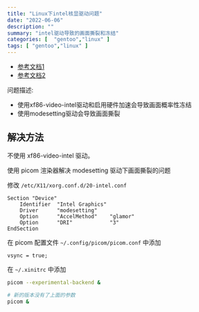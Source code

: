 ```yaml
---
title: "Linux下intel核显驱动问题"
date: "2022-06-06"
description: ""
summary: "intel驱动导致的画面撕裂和冻结"
categories: [  "gentoo","linux" ]
tags: [ "gentoo","linux" ]
---
```



-  [参考文档1](https://github.com/yshui/picom/wiki/Vsync-Situation)
-  [参考文档2](https://wiki.archlinux.org/title/intel_graphics#Tearing "Intel graphics")

问题描述:
-  使用xf86-video-intel驱动和启用硬件加速会导致画面概率性冻结
-  使用modesetting驱动会导致画面撕裂

## 解决方法
不使用 xf86-video-intel 驱动。

使用 picom 渲染器解决 modesetting 驱动下画面撕裂的问题

修改 `/etc/X11/xorg.conf.d/20-intel.conf`

```X11
Section "Device"
    Identifier  "Intel Graphics"
    Driver      "modesetting"
    Option      "AccelMethod"    "glamor"
    Option      "DRI"            "3"
EndSection 
```

在 picom 配置文件 `~/.config/picom/picom.conf` 中添加

```
vsync = true;
```

在 `~/.xinitrc` 中添加

```bash
picom --experimental-backend &

# 新的版本没有了上面的参数
picom &
```
